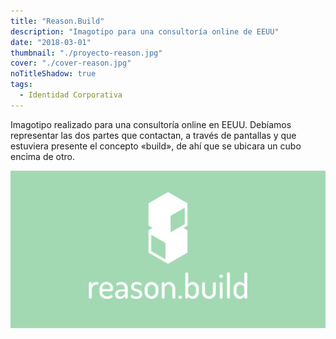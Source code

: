 ```yaml
---
title: "Reason.Build"
description: "Imagotipo para una consultoría online de EEUU"
date: "2018-03-01"
thumbnail: "./proyecto-reason.jpg"
cover: "./cover-reason.jpg"
noTitleShadow: true
tags:
  - Identidad Corporativa
---
```


Imagotipo realizado para una consultoría online en EEUU. Debíamos representar las dos partes que contactan, a través de pantallas y que estuviera presente el concepto «build», de ahí que se ubicara un cubo encima de otro.

<hidden>
<img src="reason.jpg">
</hidden>
<zoom-image src="reason.jpg"></zoom-image>
